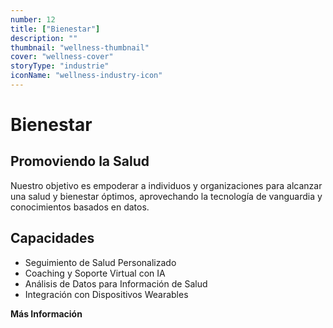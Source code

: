 ```yaml
---
number: 12
title: ["Bienestar"]
description: ""
thumbnail: "wellness-thumbnail"
cover: "wellness-cover"
storyType: "industrie"
iconName: "wellness-industry-icon"
---
```


# Bienestar

## Promoviendo la Salud

Nuestro objetivo es empoderar a individuos y organizaciones para alcanzar una salud y bienestar óptimos, aprovechando la tecnología de vanguardia y conocimientos basados en datos.

## Capacidades

* Seguimiento de Salud Personalizado
* Coaching y Soporte Virtual con IA
* Análisis de Datos para Información de Salud
* Integración con Dispositivos Wearables

**Más Información**